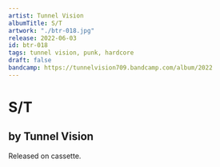 ```yaml
---
artist: Tunnel Vision
albumTitle: S/T
artwork: "./btr-018.jpg"
release: 2022-06-03
id: btr-018
tags: tunnel vision, punk, hardcore
draft: false
bandcamp: https://tunnelvision709.bandcamp.com/album/2022
---
```


# S/T

## by Tunnel Vision

Released on cassette.
